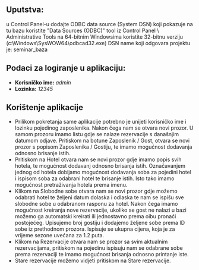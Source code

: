 ## Uputstva:

u Control Panel-u dodajte ODBC data source (System DSN) koji pokazuje na tu bazu
koristite "Data Sources (ODBC)" tool iz Control Panel \ Administrative Tools
na 64-bitnim Windowsima koristite 32-bitnu verziju (c:\Windows\SysWOW64\odbcad32.exe)
DSN name koji odgovara projektu je: seminar_baza

## Podaci za logiranje u aplikaciju: 
- **Korisničko ime:** *admin*
- **Lozinka:** *12345*
 
## Korištenje aplikacije

- Prilikom pokretanja same aplikacije potrebno je unijeti korisničko ime i lozinku pojedinog zaposlenika. Nakon čega nam se otvara novi prozor. U samom prozoru imamo listu gdje se nalaze rezervacije s današnjim datumom odjave. Pritiskom na botune Zaposlenik / Gost, otvara se novi prozor s popisom Zaposlenika / Gostiju, te imamo mogućnost dodavanja odnosno brisanje istih.
- Pritiskom na Hotel otvara nam se novi prozor gdje imamo popis svih hotela, te mogućnost dodavanj odnosno brisanja istih. Označavanjem jednog od hotela dobijamo mogućnost dodavanja soba za pojedini hotel i ispisom soba za odabrani hotel te brisanje istih. Isto tako imamo mogućnost pretraživanja hotela prema imenu.
- Klikom na Slobodne sobe otvara nam se novi prozor gdje možemo odabrati hotel te željeni datum dolaska i odlaska te nam se ispišu sve slobodne sobe u odabranom rasponu za hotel. Nakon čega imamo mogućnost kreiranja nove rezervacije, ukoliko se gost ne nalazi u bazi možemo ga automatski kreirati ili jednostavno prema oibu pronaći postojećeg. Upisujemo broj gostiju i dodajemo željene sobe prema ID sobe iz prethodnom prozora. Ispisuje se ukupna cijena, koja je za vrijeme sezone uvećana za 1.2 puta.
- Klikom na Rezervacije otvara nam se prozor sa svim aktualnim rezervacijama, pritiskom na pojedinu ispisuju nam se odabrane sobe prema rezervaciji te imamo mogućnost brisanja odnosno printanje iste.
- Stare rezervacije možemo vidjeti pritiskom na Stare rezervacije.
